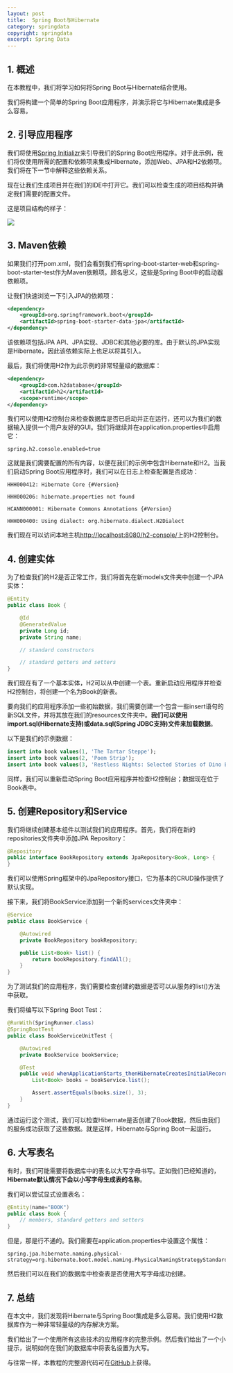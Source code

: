 ```yaml
---
layout: post
title:  Spring Boot与Hibernate
category: springdata
copyright: springdata
excerpt: Spring Data
---
```


## 1. 概述

在本教程中，我们将学习如何将Spring Boot与Hibernate结合使用。

我们将构建一个简单的Spring Boot应用程序，并演示将它与Hibernate集成是多么容易。

## 2. 引导应用程序

我们将使用[Spring Initializr](https://start.spring.io/)来引导我们的Spring Boot应用程序。对于此示例，我们将仅使用所需的配置和依赖项来集成Hibernate，添加Web、JPA和H2依赖项。我们将在下一节中解释这些依赖关系。

现在让我们生成项目并在我们的IDE中打开它。我们可以检查生成的项目结构并确定我们需要的配置文件。

这是项目结构的样子：

![](/assets/images/2023/springdata/springboothibernate01.png)

## 3. Maven依赖

如果我们打开pom.xml，我们会看到我们有spring-boot-starter-web和spring-boot-starter-test作为Maven依赖项。顾名思义，这些是Spring Boot中的启动器依赖项。

让我们快速浏览一下引入JPA的依赖项：

```xml
<dependency>
    <groupId>org.springframework.boot</groupId>
    <artifactId>spring-boot-starter-data-jpa</artifactId>
</dependency>
```

该依赖项包括JPA API、JPA实现、JDBC和其他必要的库。由于默认的JPA实现是Hibernate，因此该依赖实际上也足以将其引入。

最后，我们将使用H2作为此示例的非常轻量级的数据库：

```xml
<dependency>
    <groupId>com.h2database</groupId>
    <artifactId>h2</artifactId>
    <scope>runtime</scope>
</dependency>
```

我们可以使用H2控制台来检查数据库是否已启动并正在运行，还可以为我们的数据输入提供一个用户友好的GUI。我们将继续并在application.properties中启用它：

```properties
spring.h2.console.enabled=true
```

这就是我们需要配置的所有内容，以便在我们的示例中包含Hibernate和H2。当我们启动Spring Boot应用程序时，我们可以在日志上检查配置是否成功：

```shell
HHH000412: Hibernate Core {#Version}

HHH000206: hibernate.properties not found

HCANN000001: Hibernate Commons Annotations {#Version}

HHH000400: Using dialect: org.hibernate.dialect.H2Dialect
```
我们现在可以访问本地主机[http://localhost:8080/h2-console/](http://localhost:8080/h2-console/)上的H2控制台。

## 4. 创建实体

为了检查我们的H2是否正常工作，我们将首先在新models文件夹中创建一个JPA实体：

```java
@Entity
public class Book {

    @Id
    @GeneratedValue
    private Long id;
    private String name;

    // standard constructors

    // standard getters and setters
}
```

我们现在有了一个基本实体，H2可以从中创建一个表。重新启动应用程序并检查H2控制台，将创建一个名为Book的新表。

要向我们的应用程序添加一些初始数据，我们需要创建一个包含一些insert语句的新SQL文件，并将其放在我们的resources文件夹中。**我们可以使用import.sql(Hibernate支持)或data.sql(Spring JDBC支持)文件来加载数据**。

以下是我们的示例数据：

```sql
insert into book values(1, 'The Tartar Steppe');
insert into book values(2, 'Poem Strip');
insert into book values(3, 'Restless Nights: Selected Stories of Dino Buzzati');
```

同样，我们可以重新启动Spring Boot应用程序并检查H2控制台；数据现在位于Book表中。

## 5. 创建Repository和Service

我们将继续创建基本组件以测试我们的应用程序。首先，我们将在新的repositories文件夹中添加JPA Repository：

```java
@Repository
public interface BookRepository extends JpaRepository<Book, Long> {
}
```

我们可以使用Spring框架中的JpaRepository接口，它为基本的CRUD操作提供了默认实现。

接下来，我们将BookService添加到一个新的services文件夹中：

```java
@Service
public class BookService {

    @Autowired
    private BookRepository bookRepository;

    public List<Book> list() {
        return bookRepository.findAll();
    }
}
```

为了测试我们的应用程序，我们需要检查创建的数据是否可以从服务的list()方法中获取。

我们将编写以下Spring Boot Test：

```java
@RunWith(SpringRunner.class)
@SpringBootTest
public class BookServiceUnitTest {

    @Autowired
    private BookService bookService;

    @Test
    public void whenApplicationStarts_thenHibernateCreatesInitialRecords() {
        List<Book> books = bookService.list();

        Assert.assertEquals(books.size(), 3);
    }
}
```

通过运行这个测试，我们可以检查Hibernate是否创建了Book数据，然后由我们的服务成功获取了这些数据。就是这样，Hibernate与Spring Boot一起运行。

## 6. 大写表名

有时，我们可能需要将数据库中的表名以大写字母书写。正如我们已经知道的，**Hibernate默认情况下会以小写字母生成表的名称**。

我们可以尝试显式设置表名：

```java
@Entity(name="BOOK")
public class Book {
    // members, standard getters and setters
}
```

但是，那是行不通的。我们需要在application.properties中设置这个属性：

```properties
spring.jpa.hibernate.naming.physical-strategy=org.hibernate.boot.model.naming.PhysicalNamingStrategyStandardImpl
```

然后我们可以在我们的数据库中检查表是否使用大写字母成功创建。

## 7. 总结

在本文中，我们发现将Hibernate与Spring Boot集成是多么容易。我们使用H2数据库作为一种非常轻量级的内存解决方案。

我们给出了一个使用所有这些技术的应用程序的完整示例。然后我们给出了一个小提示，说明如何在我们的数据库中将表名设置为大写。

与往常一样，本教程的完整源代码可在[GitHub](https://github.com/tuyucheng7/taketoday-tutorial4j/tree/master/spring-data-modules)上获得。